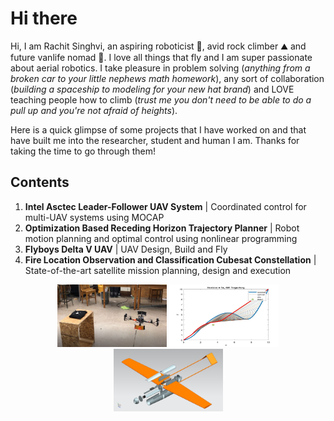 # Hi there

Hi, I am Rachit Singhvi, an aspiring roboticist 🤖, avid rock climber ⛰️ and future vanlife nomad 🚙. I love all things that fly and I am super passionate about aerial robotics. I take pleasure in problem solving (*anything from a broken car to your little nephews math homework*), any sort of collaboration (*building a spaceship to modeling for your new hat brand*) and LOVE teaching people how to climb (*trust me you don't need to be able to do a pull up and you're not afraid of heights*).

Here is a quick glimpse of some projects that I have worked on and that have built me into the researcher, student and human I am. Thanks for taking the time to go through them!

<h2> Contents </h2>

1) **Intel Asctec Leader-Follower UAV System** | Coordinated control for multi-UAV systems using MOCAP
3) **Optimization Based Receding Horizon Trajectory Planner** | Robot motion planning and optimal control using nonlinear programming
4) **Flyboys Delta V UAV** | UAV Design, Build and Fly
5) **Fire Location Observation and Classification Cubesat Constellation** | State-of-the-art satellite mission planning, design and execution  

<p align="center">
    <img src="https://github.com/Spaceboy24/Portfolio/blob/1901772ddd49175443f07f2b229c603ca3d6d04d/Media/Obstacle_Avoidance_Pic.JPG" width="175" height="100"> 
<img src="https://github.com/Spaceboy24/Portfolio/blob/bc15f3b870f545851722980b492f521deef659f6/Media/RH_planner_obs.jpg" width="175" height="100"> 
<img src="https://github.com/Spaceboy24/Portfolio/blob/bc15f3b870f545851722980b492f521deef659f6/Media/Exploded.jpg" width="175" height="100">
</p>


